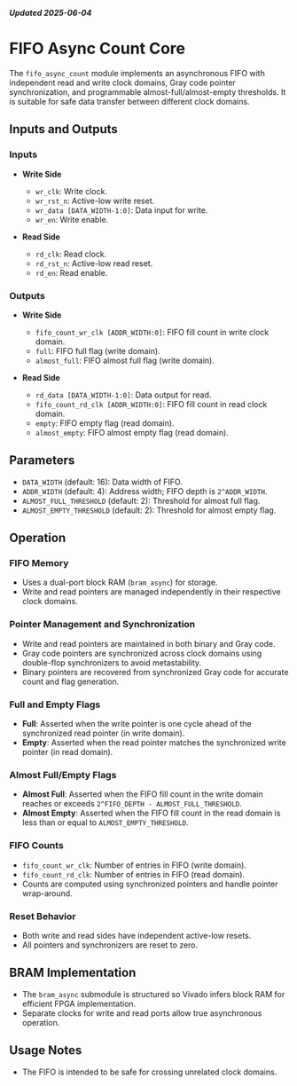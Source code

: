 ***Updated 2025-06-04***
# FIFO Async Count Core

The `fifo_async_count` module implements an asynchronous FIFO with independent read and write clock domains, Gray code pointer synchronization, and programmable almost-full/almost-empty thresholds. It is suitable for safe data transfer between different clock domains.

## Inputs and Outputs

### Inputs

- **Write Side**
  - `wr_clk`: Write clock.
  - `wr_rst_n`: Active-low write reset.
  - `wr_data [DATA_WIDTH-1:0]`: Data input for write.
  - `wr_en`: Write enable.

- **Read Side**
  - `rd_clk`: Read clock.
  - `rd_rst_n`: Active-low read reset.
  - `rd_en`: Read enable.

### Outputs

- **Write Side**
  - `fifo_count_wr_clk [ADDR_WIDTH:0]`: FIFO fill count in write clock domain.
  - `full`: FIFO full flag (write domain).
  - `almost_full`: FIFO almost full flag (write domain).

- **Read Side**
  - `rd_data [DATA_WIDTH-1:0]`: Data output for read.
  - `fifo_count_rd_clk [ADDR_WIDTH:0]`: FIFO fill count in read clock domain.
  - `empty`: FIFO empty flag (read domain).
  - `almost_empty`: FIFO almost empty flag (read domain).

## Parameters

- `DATA_WIDTH` (default: 16): Data width of FIFO.
- `ADDR_WIDTH` (default: 4): Address width; FIFO depth is `2^ADDR_WIDTH`.
- `ALMOST_FULL_THRESHOLD` (default: 2): Threshold for almost full flag.
- `ALMOST_EMPTY_THRESHOLD` (default: 2): Threshold for almost empty flag.

## Operation

### FIFO Memory

- Uses a dual-port block RAM (`bram_async`) for storage.
- Write and read pointers are managed independently in their respective clock domains.

### Pointer Management and Synchronization

- Write and read pointers are maintained in both binary and Gray code.
- Gray code pointers are synchronized across clock domains using double-flop synchronizers to avoid metastability.
- Binary pointers are recovered from synchronized Gray code for accurate count and flag generation.

### Full and Empty Flags

- **Full**: Asserted when the write pointer is one cycle ahead of the synchronized read pointer (in write domain).
- **Empty**: Asserted when the read pointer matches the synchronized write pointer (in read domain).

### Almost Full/Empty Flags

- **Almost Full**: Asserted when the FIFO fill count in the write domain reaches or exceeds `2^FIFO_DEPTH - ALMOST_FULL_THRESHOLD`.
- **Almost Empty**: Asserted when the FIFO fill count in the read domain is less than or equal to `ALMOST_EMPTY_THRESHOLD`.

### FIFO Counts

- `fifo_count_wr_clk`: Number of entries in FIFO (write domain).
- `fifo_count_rd_clk`: Number of entries in FIFO (read domain).
- Counts are computed using synchronized pointers and handle pointer wrap-around.

### Reset Behavior

- Both write and read sides have independent active-low resets.
- All pointers and synchronizers are reset to zero.

## BRAM Implementation

- The `bram_async` submodule is structured so Vivado infers block RAM for efficient FPGA implementation.
- Separate clocks for write and read ports allow true asynchronous operation.

## Usage Notes

- The FIFO is intended to be safe for crossing unrelated clock domains.
